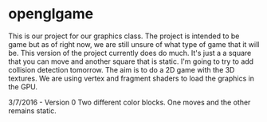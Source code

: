 # openglgame

This is our project for our graphics class.  The project is intended to be game but as 
of right now, we are still unsure of what type of game that it will be. This version of the project 
currently does do much.  It's just a a square that you can move and another square that is static.
I'm going to try to add collision detection tomorrow.  The aim is to do a 2D game with the 3D textures.
We are using vertex and fragment shaders to load the graphics in the GPU.  

3/7/2016 - Version 0
Two different color blocks.  One moves and the other remains static.
